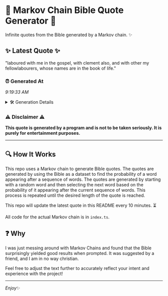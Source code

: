 # 📖 Markov Chain Bible Quote Generator 📖

Infinite quotes from the Bible generated by a Markov chain. ✨

## ✨ Latest Quote ✨
"laboured with me in the gospel, with clement also, and with other my fellowlabourers, whose names are in the book of life."

### ⏰ Generated At
*9:19:33 AM*

<details>
    <summary>🛠️ Generation Details</summary>
    <p>
        <strong>🌱 Seed:</strong> laboured<br>
        <strong>🔄 Iterations:</strong> 21<br>
        <strong>📜 Context History:</strong><br>[ laboured ]: with<br>[ laboured, with ]: me<br>[ laboured, with, me ]: in<br>[ laboured, with, me, in ]: the<br>[ laboured, with, me, in, the ]: gospel,<br>[ laboured, with, me, in, the, gospel, ]: with<br>[ with, me, in, the, gospel,, with ]: clement<br>[ me, in, the, gospel,, with, clement ]: also,<br>[ in, the, gospel,, with, clement, also, ]: and<br>[ the, gospel,, with, clement, also,, and ]: with<br>[ gospel,, with, clement, also,, and, with ]: other<br>[ with, clement, also,, and, with, other ]: my<br>[ clement, also,, and, with, other, my ]: fellowlabourers,<br>[ also,, and, with, other, my, fellowlabourers, ]: whose<br>[ and, with, other, my, fellowlabourers,, whose ]: names<br>[ with, other, my, fellowlabourers,, whose, names ]: are<br>[ other, my, fellowlabourers,, whose, names, are ]: in<br>[ my, fellowlabourers,, whose, names, are, in ]: the<br>[ fellowlabourers,, whose, names, are, in, the ]: book<br>[ whose, names, are, in, the, book ]: of<br>[ names, are, in, the, book, of ]: life.<br>
    </p>
</details>

### ⚠️ Disclaimer ⚠️
**This quote is generated by a program and is not to be taken seriously. It is purely for entertainment purposes.**

---

## 🔍 How It Works

This repo uses a Markov chain to generate Bible quotes. The quotes are generated by using the Bible as a dataset to find the probability of a word appearing after a sequence of words. The quotes are generated by starting with a random word and then selecting the next word based on the probability of it appearing after the current sequence of words. This process is repeated until the desired length of the quote is reached.

This repo will update the latest quote in this README every 10 minutes. ⏳

All code for the actual Markov chain is in `index.ts`.

## ❓ Why

I was just messing around with Markov Chains and found that the Bible surprisingly yielded good results when prompted. 
It was suggested by a friend, and I am in no way christian.

Feel free to adjust the text further to accurately reflect your intent and experience with the project!

---

*Enjoy*✨
